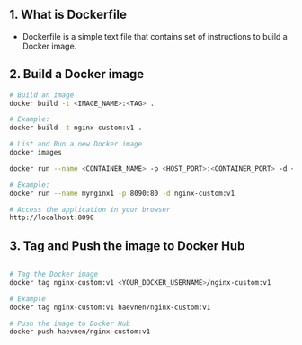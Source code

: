 ## 1. What is Dockerfile
- Dockerfile is a simple text file that contains set of instructions to build a
  Docker image.

## 2. Build a Docker image
```bash
# Build an image
docker build -t <IMAGE_NAME>:<TAG> .

# Example:
docker build -t nginx-custom:v1 .

# List and Run a new Docker image
docker images

docker run --name <CONTAINER_NAME> -p <HOST_PORT>:<CONTAINER_PORT> -d <IMAGE_NAME>:<TAG>

# Example:
docker run --name mynginx1 -p 8090:80 -d nginx-custom:v1

# Access the application in your browser
http://localhost:8090
```

## 3. Tag and Push the image to Docker Hub
```bash

# Tag the Docker image
docker tag nginx-custom:v1 <YOUR_DOCKER_USERNAME>/nginx-custom:v1

# Example
docker tag nginx-custom:v1 haevnen/nginx-custom:v1

# Push the image to Docker Hub
docker push haevnen/nginx-custom:v1
```